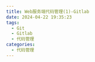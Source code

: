 ```yaml
---
title: Web服务端代码管理(1)-Gitlab
date: 2024-04-22 19:35:23
tags:
  - Git
  - Gitlab
  - 代码管理
categories:
  - 代码管理
---
```

